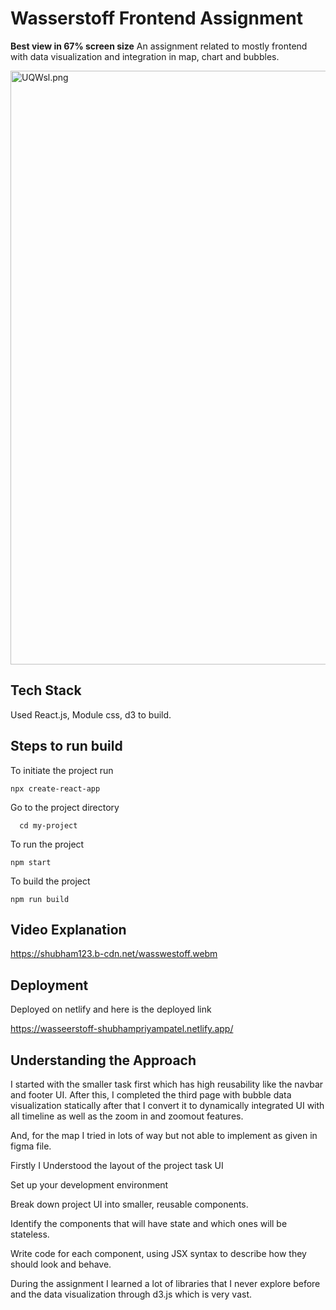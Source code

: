 
# Wasserstoff Frontend Assignment


**Best view in 67% screen size** 
An assignment related to mostly frontend with data visualization and integration in map, chart and bubbles.

<img src="https://imgtr.ee/images/2023/03/31/UQWsl.png" alt="UQWsl.png" width="950" />


## Tech Stack

Used React.js, Module css, d3 to build.

## Steps to run build

To initiate the project run
```
npx create-react-app
```

Go to the project directory

```
  cd my-project
```

To run the project

```
npm start
```

To build the project

```
npm run build
```
## Video Explanation 

https://shubham123.b-cdn.net/wasswestoff.webm

## Deployment

Deployed on netlify and here is the deployed link

https://wasseerstoff-shubhampriyampatel.netlify.app/


## Understanding the Approach

I started with the smaller task first which has high reusability like the navbar and footer UI. After this, I completed the third page with bubble data visualization statically after that I convert it to dynamically integrated UI with all timeline as well as the zoom in and zoomout features.

And, for the map I tried in lots of way but not able to implement as given in figma file.

Firstly I Understood the layout of the project task UI

Set up your development environment

Break down project UI into smaller, reusable components.

Identify the components that will have state and which ones will be stateless.

Write code for each component, using JSX syntax to describe how they should look and behave.

During the assignment I learned a lot of libraries that I never explore before and the data visualization through d3.js which is very vast.
